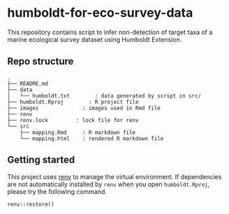 # humboldt-for-eco-survey-data

This repository contains script to infer non-detection of target taxa of a marine ecological survey dataset using Humboldt Extension.

## Repo structure 

```
.
├── README.md
├── data
│   └── humboldt.txt        : data generated by script in src/
├── humboldt.Rproj        : R project file
├── images              : images used in Rmd file
├── renv
├── renv.lock         : lock file for renv
└── src
    ├── mapping.Rmd     : R markdown file 
    └── mapping.html    : rendered R markdown file 
```

## Getting started

This project uses [renv](https://rstudio.github.io/renv/) to manage the virtual environment. If dependencies are not automatically installed by `renv` when you open `humboldt.Rproj`, please try the following command.

```
renv::restore()
```
